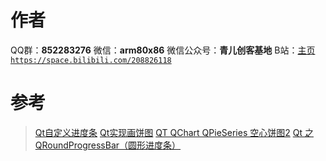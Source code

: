 ﻿# 作者
QQ群：**852283276**
微信：**arm80x86**
微信公众号：**青儿创客基地**
B站：[主页 `https://space.bilibili.com/208826118`](https://space.bilibili.com/208826118)

# 参考
> [Qt自定义进度条](https://www.jianshu.com/p/ab7853800d60)
> [Qt实现画饼图](https://blog.csdn.net/chyuanrufeng/article/details/75136157)
> [QT QChart QPieSeries 空心饼图2](https://blog.csdn.net/xiezhongyuan07/article/details/82688613)
> [Qt 之 QRoundProgressBar（圆形进度条）](https://blog.csdn.net/liang19890820/article/details/51957568)

